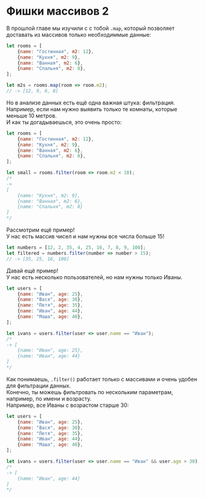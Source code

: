 # Фишки массивов 2

В прошлой главе мы изучили с с тобой `.map`, который позволяет доставать из массивов только необходиммые данные:
```js
let rooms = [
    {name: "Гостинная", m2: 12},
    {name: "Кухня", m2: 9},
    {name: "Ванная", m2: 6},
    {name: "Спальня", m2: 8},
];

let m2s = rooms.map(room => room.m2);
// -> [12, 9, 6, 8]
```

Но в анализе данных есть ещё одна важная штука: фильтрация.  
Например, если нам нужно выявить только те комнаты, которые меньше 10 метров.  
И как ты догадываешься, это очень просто:
```js
let rooms = [
    {name: "Гостинная", m2: 12},
    {name: "Кухня", m2: 9},
    {name: "Ванная", m2: 6},
    {name: "Спальня", m2: 8},
];

let small = rooms.filter(room => room.m2 < 10);
/* 
-> 
[
    {name: "Кухня", m2: 9}, 
    {name: "Ванная", m2: 6}, 
    {name: "Спальня", m2: 8}
] 
*/
```

Рассмотрим ещё пример!  
У нас есть массив чисел и нам нужны все числа больше 15!
```js
let numbers = [12, 2, 35, 4, 25, 16, 7, 8, 9, 100];
let filtered = numbers.filter(number => number > 15);
// -> [35, 25, 16, 100]
```

Давай ещё пример!  
У нас есть несколько пользователей, но нам нужны только Иваны.
```js
let users = [
    {name: "Иван", age: 25},
    {name: "Вася", age: 30},
    {name: "Петя", age: 35},
    {name: "Иван", age: 44},
    {name: "Маша", age: 40},
];

let ivans = users.filter(user => user.name == "Иван");
/* 
-> [
    {name: "Иван", age: 25}, 
    {name: "Иван", age: 44}
]
*/
```
Как понимаешь, `.filter()` работает только с массивами и очень удобен для фильтрации данных.  
Конечно, ты можешь фильтровать по нескольким параметрам, например, по имени и возрасту.  
Например, все Иваны с возрастом старше 30:
```js
let users = [
    {name: "Иван", age: 25},
    {name: "Вася", age: 30},
    {name: "Петя", age: 35},
    {name: "Иван", age: 44},
    {name: "Маша", age: 40},
];

let ivans = users.filter(user => user.name == "Иван" && user.age > 30);
/*
-> [
    {name: "Иван", age: 44}
]
*/
```


